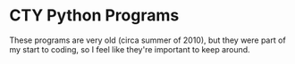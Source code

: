# CTY Python Programs
These programs are very old (circa summer of 2010), but they were part of my
start to coding, so I feel like they're important to keep around.
